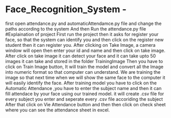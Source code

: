 # Face_Recognition_System - 
first open attendance.py and automaticAttendamce.py file and change the paths according to the system
And then Run the attendance.py file
#Explaination of project
 First run the project then it asks for register your face, so that the system can identify you and then click on the register new student then it can register you.
 After clicking on Take Image, a camera window will open then enter your id and name and then click on take image.
 After click on take image it can detect your face and it can take upto 50 images it can take and stored in the folder TrainingImage
 Then you have to click on Train Image button, It will train the model and convert all the Image into numeric format so that computer can understand. 
 We are training the image so that next time when we will show the same face to the computer it will easily identify the face.
 After training model you have to click on the Automatic Attendance ,you have to enter the subject name and then it can fill attendace by your face using our trained model.
 it will create .csv file for every subject you enter and seperate every .csv file accoriding the subject
 After that click on Vie Attendance button and then then click on check sheet where you can see the attendance sheet in excel.
